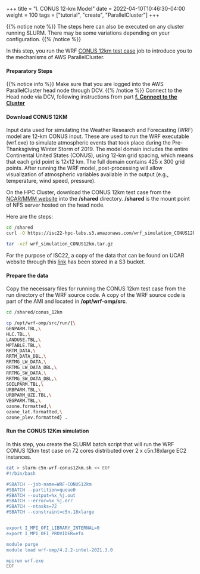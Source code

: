 +++
title = "l. CONUS 12-km Model"
date = 2022-04-10T10:46:30-04:00
weight = 100
tags = ["tutorial", "create", "ParallelCluster"]
+++

{{% notice note %}}
The steps here can also be executed on any cluster running SLURM. There may be some variations depending on your configuration.
{{% /notice %}}

In this step, you run the WRF [CONUS 12km test case](https://www2.mmm.ucar.edu/wrf/users/benchmark/benchdata_v422.html) job to introduce you to the mechanisms of AWS ParallelCluster.

#### Preparatory Steps

{{% notice info %}}
Make sure that you are logged into the AWS ParallelCluster head node through DCV.
{{% /notice %}}
Connect to the Head node via DCV, following instructions from part **[f. Connect to the Cluster](/03-hpc-aws-parallelcluster-workshop/09-connect-cluster.html#dcv-connect)**

#### Download CONUS 12KM
Input data used for simulating the Weather Research and Forecasting (WRF) model are 12-km CONUS input.
These are used to run the WRF executable (wrf.exe) to simulate atmospheric events that took place during the Pre-Thanksgiving Winter Storm of 2019.
The model domain includes the entire Continental United States (CONUS), using 12-km grid spacing, which means that each grid point is 12x12 km.
The full domain contains 425 x 300 grid points. After running the WRF model, post-processing will allow visualization of atmospheric variables available in the output (e.g., temperature, wind speed, pressure). 

On the HPC Cluster, download the CONUS 12km test case from the [NCAR/MMM website](https://www2.mmm.ucar.edu/wrf/users/) into the **/shared** directory.
**/shared** is the mount point of NFS server hosted on the head node.

Here are the steps:

```bash
cd /shared
curl -O https://isc22-hpc-labs.s3.amazonaws.com/wrf_simulation_CONUS12km.tar.gz

tar -xzf wrf_simulation_CONUS12km.tar.gz 
```
For the purpose of ISC22, a copy of the data that can be found on UCAR website through this [link](https://www2.mmm.ucar.edu/wrf/OnLineTutorial/wrf_cloud/wrf_simulation_CONUS12km.tar.gz) has been stored in a S3 bucket.

#### Prepare the data
Copy the necessary files for running the CONUS 12km test case from the run directory of the WRF source code.
A copy of the WRF source code is part of the AMI and located  in __/opt/wrf-omp/src__.

```bash
cd /shared/conus_12km

cp /opt/wrf-omp/src/run/{\
GENPARM.TBL,\
HLC.TBL,\
LANDUSE.TBL,\
MPTABLE.TBL,\
RRTM_DATA,\
RRTM_DATA_DBL,\
RRTMG_LW_DATA,\
RRTMG_LW_DATA_DBL,\
RRTMG_SW_DATA,\
RRTMG_SW_DATA_DBL,\
SOILPARM.TBL,\
URBPARM.TBL,\
URBPARM_UZE.TBL,\
VEGPARM.TBL,\
ozone.formatted,\
ozone_lat.formatted,\
ozone_plev.formatted} .
```

#### Run the CONUS 12Km simulation
In this step, you create the SLURM batch script that will run the WRF CONUS 12km test case on 72 cores distributed over 2 x c5n.18xlarge EC2 instances.

```bash
cat > slurm-c5n-wrf-conus12km.sh << EOF
#!/bin/bash

#SBATCH --job-name=WRF-CONUS12km
#SBATCH --partition=queue0
#SBATCH --output=%x_%j.out
#SBATCH --error=%x_%j.err
#SBATCH --ntasks=72
#SBATCH --constraint=c5n.18xlarge


export I_MPI_OFI_LIBRARY_INTERNAL=0
export I_MPI_OFI_PROVIDER=efa

module purge
module load wrf-omp/4.2.2-intel-2021.3.0

mpirun wrf.exe
EOF
```